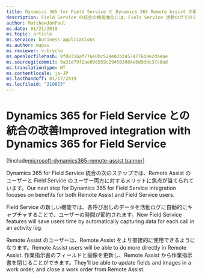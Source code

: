 ```yaml
---
title: Dynamics 365 for Field Service と Dynamics 365 Remote Assist の間の統合に対する機能の強化
description: Field Service の統合の機能強化には、Field Service 活動ログでのデータのキャプチャ、および Remote Assist のユーザーが作業指示書内のフィールドと画像を更新して作業指示書を閉じる機能が含まれます。
author: MatthewJonPaul
ms.date: 01/21/2019
ms.topic: article
ms.service: business-applications
ms.author: mapau
ms.reviewer: v-brycho
ms.openlocfilehash: 9f08316af776e0bc524e02b34574776b9e2daeae
ms.sourcegitcommit: 9a31d79f2ae098559c294503984e0d9ddc37c0ad
ms.translationtype: HT
ms.contentlocale: ja-JP
ms.lasthandoff: 01/17/2019
ms.locfileid: "210853"
---
```

# <a name="improved-integration-with-dynamics-365-for-field-service"></a><span data-ttu-id="54dc9-103">Dynamics 365 for Field Service との統合の改善</span><span class="sxs-lookup"><span data-stu-id="54dc9-103">Improved integration with Dynamics 365 for Field Service</span></span>
[!include[microsoft-dynamics365-remote-assist banner](../../includes/microsoft-dynamics365-remote-assist.md)]


<span data-ttu-id="54dc9-104">Dynamics 365 for Field Service 統合の次のステップでは、Remote Assist のユーザーと Field Service のユーザー両方に対するメリットに焦点が当てられています。</span><span class="sxs-lookup"><span data-stu-id="54dc9-104">Our next step for Dynamics 365 for Field Service integration focuses on benefits for both Remote Assist and Field Service users.</span></span> 

<span data-ttu-id="54dc9-105">Field Service の新しい機能では、各呼び出しのデータを活動ログに自動的にキャプチャすることで、ユーザーの時間が節約されます。</span><span class="sxs-lookup"><span data-stu-id="54dc9-105">New Field Service features will save users time by automatically capturing data for each call in an activity log.</span></span> 

<span data-ttu-id="54dc9-106">Remote Assist のユーザーは、Remote Assist をより直接的に使用できるようになります。</span><span class="sxs-lookup"><span data-stu-id="54dc9-106">Remote Assist users will be able to do more directly in Remote Assist.</span></span> <span data-ttu-id="54dc9-107">作業指示書のフィールドと画像を更新し、Remote Assist から作業指示書を閉じることができます。</span><span class="sxs-lookup"><span data-stu-id="54dc9-107">They'll be able to update fields and images in a work order, and close a work order from Remote Assist.</span></span>
